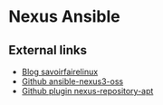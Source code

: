 # Nexus Ansible



## External links

* [Blog savoirfairelinux](https://blog.savoirfairelinux.com/fr-ca/2017/ansible-nexus-repository-manager/)
* [Github ansible-nexus3-oss](https://github.com/savoirfairelinux/ansible-nexus3-oss)
* [Github plugin nexus-repository-apt](https://github.com/sonatype-nexus-community/nexus-repository-apt)

